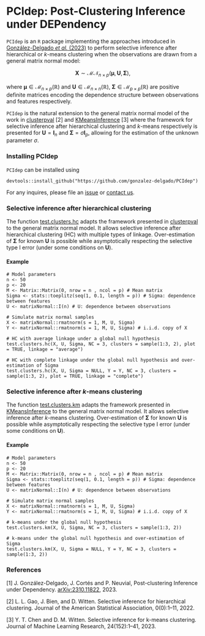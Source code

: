 # PCIdep: Post-Clustering Inference under DEPendency

$\texttt{PCIdep}$ is an $\texttt{R}$ package implementing the approaches introduced in [González-Delgado _et al._ (2023)](http://arxiv.org/abs/2310.11822) to perform selective inference after hierarchical or $k$-means clustering when the observations are drawn from a general matrix normal model:

$$
\mathbf{X}\sim\mathcal{MN}_{n\times p}(\boldsymbol\mu,\mathbf{U},\mathbf{\Sigma}),
$$

where  $`\boldsymbol\mu\in\mathcal{M}_{n\times p}(\mathbb{R})`$ and $`\mathbf{U}\in\mathcal{M}_{n\times n}(\mathbb{R})`$, $`\mathbf{\Sigma}\in\mathcal{M}_{p\times p}(\mathbb{R})`$ are positive definite matrices encoding the dependence structure between observations and features respectively.

$\texttt{PCIdep}$ is the natural extension to the general matrix normal model of the work in [clusterpval](https://github.com/lucylgao/clusterpval) [2] and [KMeansInference](https://github.com/yiqunchen/KmeansInference) [3] where the framework for selective inference after hierarchical clustering and $k$-means respectively is presented for $\mathbf{U}=\mathbf{I}_n$ and $\mathbf{\Sigma}=\sigma\mathbf{I}_p$, allowing for the estimation of the unknown parameter $\sigma$.

### Installing PCIdep

$\texttt{PCIdep}$ can be installed using

```
devtools::install_github("https://github.com/gonzalez-delgado/PCIdep")
```

For any inquires, please file an [issue](https://github.com/gonzalez-delgado/PCIdep/issues) or [contact us](mailto:javier.gonzalezdelgado@mcgill.ca).

### Selective inference after hierarchical clustering

The function [test.clusters.hc](https://github.com/gonzalez-delgado/PCIdep/blob/main/R/test.clusters.hc.R) adapts the framework presented in [clusterpval](https://github.com/lucylgao/clusterpval) to the general matrix normal model. It allows selective inference after hierarchical clustering (HC) with multiple types of linkage. Over-estimation of $`\mathbf{\Sigma}`$ for known $`\mathbf{U}`$ is possible while asymptotically respecting the selective type I error (under some conditions on $\mathbf{U}$).

#### Example

```
# Model parameters
n <- 50
p <- 20
M <- Matrix::Matrix(0, nrow = n , ncol = p) # Mean matrix
Sigma <- stats::toeplitz(seq(1, 0.1, length = p)) # Sigma: dependence between features
U <- matrixNormal::I(n) # U: dependence between observations

# Simulate matrix normal samples
X <- matrixNormal::rmatnorm(s = 1, M, U, Sigma)
Y <- matrixNormal::rmatnorm(s = 1, M, U, Sigma) # i.i.d. copy of X

# HC with average linkage under a global null hypothesis
test.clusters.hc(X, U, Sigma, NC = 3, clusters = sample(1:3, 2), plot = TRUE, linkage = "average")

# HC with complete linkage under the global null hypothesis and over-estimation of Sigma
test.clusters.hc(X, U, Sigma = NULL, Y = Y, NC = 3, clusters = sample(1:3, 2), plot = TRUE, linkage = "complete")
```

### Selective inference after $k$-means clustering

The function [test.clusters.km](https://github.com/gonzalez-delgado/PCIdep/blob/main/R/test.clusters.km.R) adapts the framework presented in [KMeansInference](https://github.com/yiqunchen/KmeansInference) to the general matrix normal model. It allows selective inference after $k$-means clustering. Over-estimation of $`\mathbf{\Sigma}`$ for known $`\mathbf{U}`$ is possible while asymptotically respecting the selective type I error (under some conditions on $\mathbf{U}$). 

#### Example

```
# Model parameters
n <- 50
p <- 20
M <- Matrix::Matrix(0, nrow = n , ncol = p) # Mean matrix
Sigma <- stats::toeplitz(seq(1, 0.1, length = p)) # Sigma: dependence between features
U <- matrixNormal::I(n) # U: dependence between observations

# Simulate matrix normal samples
X <- matrixNormal::rmatnorm(s = 1, M, U, Sigma)
Y <- matrixNormal::rmatnorm(s = 1, M, U, Sigma) # i.i.d. copy of X

# k-means under the global null hypothesis
test.clusters.km(X, U, Sigma, NC = 3, clusters = sample(1:3, 2))

# k-means under the global null hypothesis and over-estimation of Sigma
test.clusters.km(X, U, Sigma = NULL, Y = Y, NC = 3, clusters = sample(1:3, 2))
```

### References

[1] J. González-Delgado, J. Cortés and P. Neuvial, Post-clustering Inference under Dependency. [arXiv:2310.11822](http://arxiv.org/abs/2310.11822), 2023.

[2] L. L. Gao, J. Bien, and D. Witten. Selective inference for hierarchical clustering. Journal of the American Statistical Association, 0(0):1–11, 2022. 

[3]  Y. T. Chen and D. M. Witten. Selective inference for k-means clustering. Journal of Machine Learning Research, 24(152):1–41, 2023.
